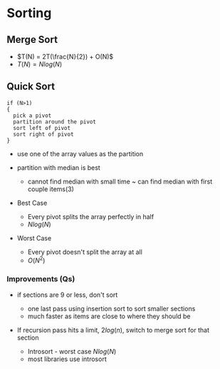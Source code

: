 # Sorting

## Merge Sort

* $T(N) = 2T(\frac{N}{2}) + O(N)$
* $T(N) = Nlog(N)$

## Quick Sort

    if (N>1)
    {
      pick a pivot
      partition around the pivot
      sort left of pivot
      sort right of pivot
    }

* use one of the array values as the partition
* partition with median is best
  * cannot find median with small time ~ can find median with first couple items(3)

* Best Case
  * Every pivot splits the array perfectly in half
  * $Nlog(N)$
* Worst Case
  * Every pivot doesn't split the array at all
  * $O(N^2)$

### Improvements (Qs)

* if sections are 9 or less, don't sort
  * one last pass using insertion sort to sort smaller sections
  * much faster as items are close to where they should be

* If recursion pass hits a limit, $2log(n)$, switch to merge sort for that section
  * Introsort - worst case $Nlog(N)$
  * most libraries use introsort
